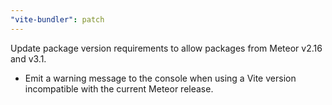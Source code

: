 ```yaml
---
"vite-bundler": patch
---
```


Update package version requirements to allow packages from Meteor v2.16 and v3.1.
- Emit a warning message to the console when using a Vite version incompatible with the current Meteor release. 
